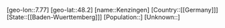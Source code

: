 ﻿---
location: [48.2,7.77]
type: City
tags:
- geo/City


SpocWebEntityId: 31389
isDeleted: false
confidential: public

---
[geo-lon::7.77]
[geo-lat::48.2]
[name::Kenzingen]
[Country::[[Germany]]]
[State::[[Baden-Wuerttemberg]]]
[Population::]
[Unknown::]

